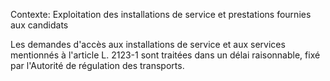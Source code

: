 Contexte: Exploitation des installations de service et prestations fournies aux candidats

Les demandes d'accès aux installations de service et aux services mentionnés à l'article L. 2123-1 sont traitées dans un délai raisonnable, fixé par l'Autorité de régulation des transports.